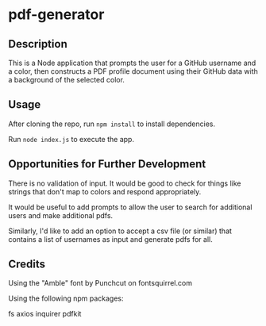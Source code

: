 # pdf-generator

## Description

This is a Node application that prompts the user for a GitHub username and a color, then constructs a PDF profile document using their GitHub data with a background of the selected color.

## Usage

After cloning the repo, run `npm install` to install dependencies.

Run `node index.js` to execute the app.

## Opportunities for Further Development

There is no validation of input.  It would be good to check for things like strings that don't map to colors and respond appropriately.

It would be useful to add prompts to allow the user to search for additional users and make additional pdfs.

Similarly, I'd like to add an option to accept a csv file (or similar) that contains a list of usernames as input and generate pdfs for all.

## Credits

Using the "Amble" font by Punchcut on fontsquirrel.com

Using the following npm packages:

fs
axios
inquirer
pdfkit